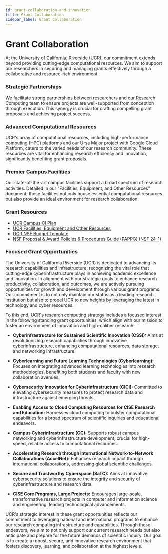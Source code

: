 ```yaml
---
id: grant-collaboration-and-innovation
title: Grant Collaboration
sidebar_label: Grant Collaboration
---
```


# Grant Collaboration

At the University of California, Riverside (UCR), our commitment extends beyond providing cutting-edge computational resources. We aim to support our researchers in securing and managing grants effectively through a collaborative and resource-rich environment.

### Strategic Partnerships

We facilitate strong partnerships between researchers and our Research Computing team to ensure projects are well-supported from conception through execution. This synergy is crucial for crafting compelling grant proposals and achieving project success.

### Advanced Computational Resources

UCR's array of computational resources, including high-performance computing (HPC) platforms and our Ursa Major project with Google Cloud Platform, caters to the varied needs of our research community. These resources are vital for enhancing research efficiency and innovation, significantly benefiting grant proposals.

### Premier Campus Facilities

Our state-of-the-art campus facilities support a broad spectrum of research activities. Detailed in our "Facilities, Equipment, and Other Resources" document, these facilities not only house essential computational resources but also provide an ideal environment for research collaboration.

### Grant Resources

 * [UCR Campus CI Plan](https://docs.google.com/document/d/1vldZNIs0aSeW_pJ8qnOPw4rCEOTs1G0GiauEObfPryc/edit?usp=sharing)
 * [UCR Facilities, Equipment and Other Resources](https://docs.google.com/document/d/1RnK6ifJdQyiTRPS7RQhEJIyI9yl0L1OSIA36DbB9nE4/edit?usp=sharing)
 * [UCR NSF Budget Template](https://docs.google.com/spreadsheets/d/18nOpvPMo8uIVoxSCzNpfWxAsPhVGo7yh/edit#gid=797007624)
* [NSF Proposal & Award Policies & Procedures Guide (PAPPG) (NSF 24-1)](https://nsf-gov-resources.nsf.gov/files/nsf24_1.pdf)

### Focused Grant Opportunities

The University of California Riverside (UCR) is dedicated to advancing its research capabilities and infrastructure, recognizing the vital role that cutting-edge cyberinfrastructure plays in achieving academic excellence and innovation. In alignment with our strategic goals to enhance research productivity, collaboration, and outcomes, we are actively pursuing opportunities for growth and development through various grant programs. Our commitment is to not only maintain our status as a leading research institution but also to propel UCR to new heights by leveraging the latest in technology and cyber resources.

To this end, UCR's research computing strategy includes a focused interest in the following standing grant opportunities, which align with our mission to foster an environment of innovation and high-caliber research:

- **Cyberinfrastructure for Sustained Scientific Innovation (CSSI):** Aims at revolutionizing research capabilities through innovative cyberinfrastructure, enhancing computational resources, data storage, and networking infrastructure.

- **Cyberlearning and Future Learning Technologies (Cyberlearning):** Focuses on integrating advanced learning technologies into research methodologies, benefiting both students and faculty with new collaboration avenues.

- **Cybersecurity Innovation for Cyberinfrastructure (CICI):** Committed to elevating cybersecurity measures to protect research data and infrastructure against emerging threats.

- **Enabling Access to Cloud Computing Resources for CISE Research and Education:** Harnesses cloud computing to bolster computational capabilities for a broad spectrum of scientific inquiries and educational endeavors.

- **Campus Cyberinfrastructure (CC):** Supports robust campus networking and cyberinfrastructure development, crucial for high-speed, reliable access to computational resources.

- **Accelerating Research through International Network-to-Network Collaborations (AccelNet):** Enhances research impact through international collaborations, addressing global scientific challenges.

- **Secure and Trustworthy Cyberspace (SaTC):** Aims at innovative cybersecurity solutions to ensure the integrity and security of cyberinfrastructure and research data.

- **CISE Core Programs, Large Projects:** Encourages large-scale, transformative research projects in computer and information science and engineering, leading technological advancements.

UCR's strategic interest in these grant opportunities reflects our commitment to leveraging national and international programs to enhance our research computing infrastructure and capabilities. Through these endeavors, we aim to not only support our current research needs but also anticipate and prepare for the future demands of scientific inquiry. Our goal is to create a robust, secure, and innovative research environment that fosters discovery, learning, and collaboration at the highest levels.


